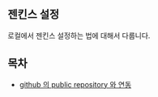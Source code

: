 ## 젠킨스 설정
로컬에서 젠킨스 설정하는 법에 대해서 다룹니다.

## 목차
* [github 의 public repository 와 연동](./jenkins/public_repository.md)